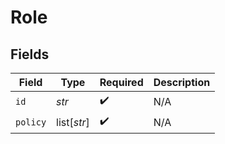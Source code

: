 # Role


## Fields

| Field              | Type               | Required           | Description        |
| ------------------ | ------------------ | ------------------ | ------------------ |
| `id`               | *str*              | :heavy_check_mark: | N/A                |
| `policy`           | list[*str*]        | :heavy_check_mark: | N/A                |